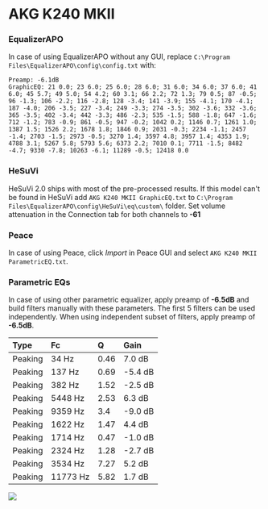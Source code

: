 # AKG K240 MKII

### EqualizerAPO
In case of using EqualizerAPO without any GUI, replace `C:\Program Files\EqualizerAPO\config\config.txt`
with:
```
Preamp: -6.1dB
GraphicEQ: 21 0.0; 23 6.0; 25 6.0; 28 6.0; 31 6.0; 34 6.0; 37 6.0; 41 6.0; 45 5.7; 49 5.0; 54 4.2; 60 3.1; 66 2.2; 72 1.3; 79 0.5; 87 -0.5; 96 -1.3; 106 -2.2; 116 -2.8; 128 -3.4; 141 -3.9; 155 -4.1; 170 -4.1; 187 -4.0; 206 -3.5; 227 -3.4; 249 -3.3; 274 -3.5; 302 -3.6; 332 -3.6; 365 -3.5; 402 -3.4; 442 -3.3; 486 -2.3; 535 -1.5; 588 -1.8; 647 -1.6; 712 -1.2; 783 -0.9; 861 -0.5; 947 -0.2; 1042 0.2; 1146 0.7; 1261 1.0; 1387 1.5; 1526 2.2; 1678 1.8; 1846 0.9; 2031 -0.3; 2234 -1.1; 2457 -1.4; 2703 -1.5; 2973 -0.5; 3270 1.4; 3597 4.8; 3957 1.4; 4353 1.9; 4788 3.1; 5267 5.8; 5793 5.6; 6373 2.2; 7010 0.1; 7711 -1.5; 8482 -4.7; 9330 -7.8; 10263 -6.1; 11289 -0.5; 12418 0.0
```

### HeSuVi
HeSuVi 2.0 ships with most of the pre-processed results. If this model can't be found in HeSuVi add
`AKG K240 MKII GraphicEQ.txt` to `C:\Program Files\EqualizerAPO\config\HeSuVi\eq\custom\` folder.
Set volume attenuation in the Connection tab for both channels to **-61**

### Peace
In case of using Peace, click *Import* in Peace GUI and select `AKG K240 MKII ParametricEQ.txt`.

### Parametric EQs
In case of using other parametric equalizer, apply preamp of **-6.5dB** and build filters manually
with these parameters. The first 5 filters can be used independently.
When using independent subset of filters, apply preamp of **-6.5dB**.

| Type    | Fc       |    Q | Gain    |
|:--------|:---------|:-----|:--------|
| Peaking | 34 Hz    | 0.46 | 7.0 dB  |
| Peaking | 137 Hz   | 0.69 | -5.4 dB |
| Peaking | 382 Hz   | 1.52 | -2.5 dB |
| Peaking | 5448 Hz  | 2.53 | 6.3 dB  |
| Peaking | 9359 Hz  | 3.4  | -9.0 dB |
| Peaking | 1622 Hz  | 1.47 | 4.4 dB  |
| Peaking | 1714 Hz  | 0.47 | -1.0 dB |
| Peaking | 2324 Hz  | 1.28 | -2.7 dB |
| Peaking | 3534 Hz  | 7.27 | 5.2 dB  |
| Peaking | 11773 Hz | 5.82 | 1.7 dB  |

![](https://raw.githubusercontent.com/jaakkopasanen/AutoEq/master/results/rtings/rtings/AKG%20K240%20MKII/AKG%20K240%20MKII.png)